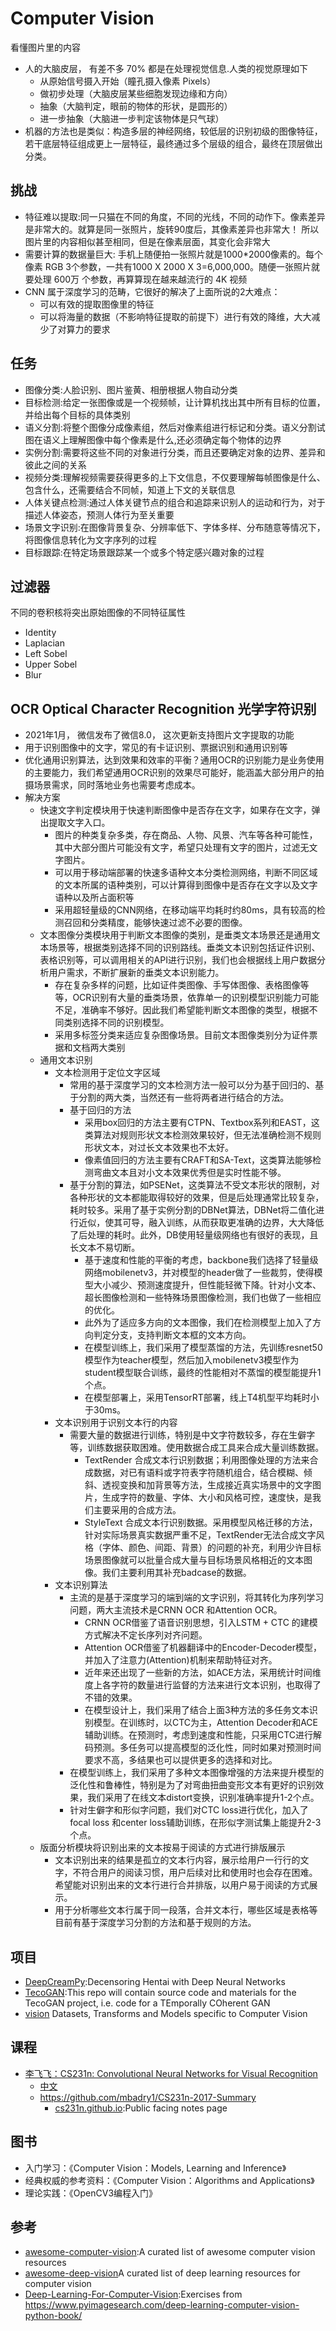# Computer Vision

看懂图片里的内容

* 人的大脑皮层， 有差不多 70% 都是在处理视觉信息.人类的视觉原理如下
  - 从原始信号摄入开始（瞳孔摄入像素 Pixels）
  - 做初步处理（大脑皮层某些细胞发现边缘和方向）
  - 抽象（大脑判定，眼前的物体的形状，是圆形的）
  - 进一步抽象（大脑进一步判定该物体是只气球）
* 机器的方法也是类似：构造多层的神经网络，较低层的识别初级的图像特征，若干底层特征组成更上一层特征，最终通过多个层级的组合，最终在顶层做出分类。

## 挑战

* 特征难以提取:同一只猫在不同的角度，不同的光线，不同的动作下。像素差异是非常大的。就算是同一张照片，旋转90度后，其像素差异也非常大！ 所以图片里的内容相似甚至相同，但是在像素层面，其变化会非常大
* 需要计算的数据量巨大: 手机上随便拍一张照片就是1000*2000像素的。每个像素 RGB 3个参数，一共有1000 X 2000 X 3=6,000,000。随便一张照片就要处理 600万 个参数，再算算现在越来越流行的 4K 视频
* CNN 属于深度学习的范畴，它很好的解决了上面所说的2大难点：
  - 可以有效的提取图像里的特征
  - 可以将海量的数据（不影响特征提取的前提下）进行有效的降维，大大减少了对算力的要求

## 任务

* 图像分类:人脸识别、图片鉴黄、相册根据人物自动分类
* 目标检测:给定一张图像或是一个视频帧，让计算机找出其中所有目标的位置，并给出每个目标的具体类别
* 语义分割:将整个图像分成像素组，然后对像素组进行标记和分类。语义分割试图在语义上理解图像中每个像素是什么,还必须确定每个物体的边界
* 实例分割:需要将这些不同的对象进行分类，而且还要确定对象的边界、差异和彼此之间的关系
* 视频分类:理解视频需要获得更多的上下文信息，不仅要理解每帧图像是什么、包含什么，还需要结合不同帧，知道上下文的关联信息
* 人体关键点检测:通过人体关键节点的组合和追踪来识别人的运动和行为，对于描述人体姿态，预测人体行为至关重要
* 场景文字识别:在图像背景复杂、分辨率低下、字体多样、分布随意等情况下，将图像信息转化为文字序列的过程
* 目标跟踪:在特定场景跟踪某一个或多个特定感兴趣对象的过程

## 过滤器

不同的卷积核将突出原始图像的不同特征属性

* Identity
* Laplacian
* Left Sobel
* Upper Sobel
* Blur

## OCR Optical Character Recognition 光学字符识别

* 2021年1月， 微信发布了微信8.0， 这次更新支持图片文字提取的功能
* 用于识别图像中的文字，常见的有卡证识别、票据识别和通用识别等
* 优化通用识别算法，达到效果和效率的平衡？通用OCR的识别能力是业务使用的主要能力，我们希望通用OCR识别的效果尽可能好，能涵盖大部分用户的拍摄场景需求，同时落地业务也需要考虑成本。
* 解决方案
  - 快速文字判定模块用于快速判断图像中是否存在文字，如果存在文字，弹出提取文字入口。
    + 图片的种类复杂多类，存在商品、人物、风景、汽车等各种可能性，其中大部分图片可能没有文字，希望只处理有文字的图片，过滤无文字图片。
    + 可以用于移动端部署的快速多语种文本分类检测网络，判断不同区域的文本所属的语种类别，可以计算得到图像中是否存在文字以及文字语种以及所占面积等
    + 采用超轻量级的CNN网络，在移动端平均耗时约80ms，具有较高的检测召回和分类精度，能够快速过滤不必要的图像。
  - 文本图像分类模块用于判断文本图像的类别，是垂类文本场景还是通用文本场景等，根据类别选择不同的识别路线。垂类文本识别包括证件识别、表格识别等，可以调用相关的API进行识别，我们也会根据线上用户数据分析用户需求，不断扩展新的垂类文本识别能力。
    + 存在复杂多样的问题，比如证件类图像、手写体图像、表格图像等等，OCR识别有大量的垂类场景，依靠单一的识别模型识别能力可能不足，准确率不够好。因此我们希望能判断文本图像的类型，根据不同类别选择不同的识别模型。
    + 采用多标签分类来适应复杂图像场景。目前文本图像类别分为证件票据和文档两大类别
  - 通用文本识别
    + 文本检测用于定位文字区域
      * 常用的基于深度学习的文本检测方法一般可以分为基于回归的、基于分割的两大类，当然还有一些将两者进行结合的方法。
      * 基于回归的方法
        - 采用box回归的方法主要有CTPN、Textbox系列和EAST，这类算法对规则形状文本检测效果较好，但无法准确检测不规则形状文本，对过长文本效果也不太好。
        - 像素值回归的方法主要有CRAFT和SA-Text，这类算法能够检测弯曲文本且对小文本效果优秀但是实时性能不够。
      * 基于分割的算法，如PSENet，这类算法不受文本形状的限制，对各种形状的文本都能取得较好的效果，但是后处理通常比较复杂，耗时较多。采用了基于实例分割的DBNet算法，DBNet将二值化进行近似，使其可导，融入训练，从而获取更准确的边界，大大降低了后处理的耗时。此外，DB使用轻量级网络也有很好的表现，且长文本不易切断。
        - 基于速度和性能的平衡的考虑，backbone我们选择了轻量级网络mobilenetv3，并对模型的header做了一些裁剪，使得模型大小减少、预测速度提升，但性能轻微下降。针对小文本、超长图像检测和一些特殊场景图像检测，我们也做了一些相应的优化。
        - 此外为了适应多方向的文本图像，我们在检测模型上加入了方向判定分支，支持判断文本框的文本方向。
        - 在模型训练上，我们采用了模型蒸馏的方法，先训练resnet50模型作为teacher模型，然后加入mobilenetv3模型作为student模型联合训练，最终的性能相对不蒸馏的模型能提升1个点。
        - 在模型部署上，采用TensorRT部署，线上T4机型平均耗时小于30ms。
    + 文本识别用于识别文本行的内容
      * 需要大量的数据进行训练，特别是中文字符数较多，存在生僻字等，训练数据获取困难。使用数据合成工具来合成大量训练数据。
        - TextRender 合成文本行识别数据；利用图像处理的方法来合成数据，对已有语料或字符表字符随机组合，结合模糊、倾斜、透视变换和加背景等方法，生成接近真实场景中的文字图片，生成字符的数量、字体、大小和风格可控，速度快，是我们主要采用的合成方法。
        - StyleText 合成文本行识别数据。采用模型风格迁移的方法，针对实际场景真实数据严重不足，TextRender无法合成文字风格（字体、颜色、间距、背景）的问题的补充，利用少许目标场景图像就可以批量合成大量与目标场景风格相近的文本图像。我们主要利用其补充badcase的数据。
    + 文本识别算法
      * 主流的是基于深度学习的端到端的文字识别，将其转化为序列学习问题，两大主流技术是CRNN OCR 和Attention OCR。
        - CRNN OCR借鉴了语音识别思想，引入LSTM + CTC 的建模方式解决不定长序列对齐问题。
        - Attention OCR借鉴了机器翻译中的Encoder-Decoder模型，并加入了注意力(Attention)机制来帮助特征对齐。
        - 近年来还出现了一些新的方法，如ACE方法，采用统计时间维度上各字符的数量进行监督的方法来进行文本识别，也取得了不错的效果。
        - 在模型设计上，我们采用了结合上面3种方法的多任务文本识别模型。在训练时，以CTC为主，Attention Decoder和ACE辅助训练。在预测时，考虑到速度和性能，只采用CTC进行解码预测。多任务可以提高模型的泛化性，同时如果对预测时间要求不高，多结果也可以提供更多的选择和对比。
      * 在模型训练上，我们采用了多种文本图像增强的方法来提升模型的泛化性和鲁棒性，特别是为了对弯曲扭曲变形文本有更好的识别效果，我们采用了在线文本distort变换，识别准确率提升1-2个点。
      * 针对生僻字和形似字问题，我们对CTC loss进行优化，加入了focal loss 和center loss辅助训练，在形似字测试集上能提升2-3个点。
  - 版面分析模块将识别出来的文本按易于阅读的方式进行排版展示
    + 文本识别出来的结果是孤立的文本行内容，展示给用户一行行的文字，不符合用户的阅读习惯，用户后续对比和使用时也会存在困难。希望能对识别出来的文本行进行合并排版，以用户易于阅读的方式展示。
    + 用于分析哪些文本行属于同一段落，合并文本行，哪些区域是表格等目前有基于深度学习分割的方法和基于规则的方法。

## 项目

* [DeepCreamPy](https://github.com/deeppomf/DeepCreamPy):Decensoring Hentai with Deep Neural Networks
* [TecoGAN](https://github.com/thunil/TecoGAN):This repo will contain source code and materials for the TecoGAN project, i.e. code for a TEmporally COherent GAN
* [vision](https://github.com/pytorch/vision) Datasets, Transforms and Models specific to Computer Vision

## 课程

+ [李飞飞：CS231n: Convolutional Neural Networks for Visual Recognition](http://cs231n.stanford.edu)
  * [中文](https://study.163.com/course/introduction/1003223001.htm)
  * <https://github.com/mbadry1/CS231n-2017-Summary>
    - [cs231n.github.io](https://github.com/cs231n/cs231n.github.io):Public facing notes page

## 图书

+ 入门学习：《Computer Vision：Models, Learning and Inference》
+ 经典权威的参考资料：《Computer Vision：Algorithms and Applications》
+ 理论实践：《OpenCV3编程入门》

## 参考

* [awesome-computer-vision](https://github.com/jbhuang0604/awesome-computer-vision):A curated list of awesome computer vision resources
* [awesome-deep-vision](https://github.com/kjw0612/awesome-deep-vision)A curated list of deep learning resources for computer vision
* [Deep-Learning-For-Computer-Vision](https://github.com/whydna/Deep-Learning-For-Computer-Vision):Exercises from <https://www.pyimagesearch.com/deep-learning-computer-vision-python-book/>
